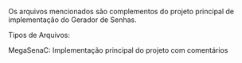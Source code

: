 Os arquivos mencionados são complementos do projeto principal de implementação do Gerador de Senhas.

Tipos de Arquivos:

MegaSenaC: Implementação principal do projeto com comentários
